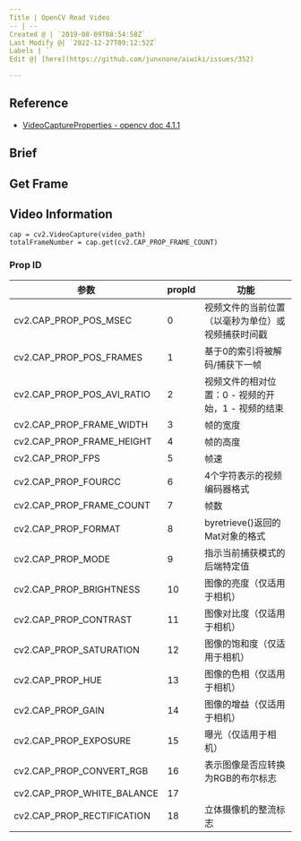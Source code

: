 ```yaml
---
Title | OpenCV Read Video
-- | --
Created @ | `2019-08-09T08:54:58Z`
Last Modify @| `2022-12-27T09:12:52Z`
Labels | ``
Edit @| [here](https://github.com/junxnone/aiwiki/issues/352)

---
```

## Reference
- [VideoCaptureProperties  - opencv doc 4.1.1 ](https://docs.opencv.org/4.1.1/d4/d15/group__videoio__flags__base.html#gaeb8dd9c89c10a5c63c139bf7c4f5704d)

## Brief

## Get Frame

## Video Information

```
cap = cv2.VideoCapture(video_path)
totalFrameNumber = cap.get(cv2.CAP_PROP_FRAME_COUNT)
```


### Prop ID

参数 | propld | 功能
-- | -- | --
cv2.CAP_PROP_POS_MSEC | 0 | 视频文件的当前位置（以毫秒为单位）或视频捕获时间戳
cv2.CAP_PROP_POS_FRAMES | 1 | 基于0的索引将被解码/捕获下一帧
cv2.CAP_PROP_POS_AVI_RATIO | 2 | 视频文件的相对位置：0 - 视频的开始，1 - 视频的结束
cv2.CAP_PROP_FRAME_WIDTH | 3 | 帧的宽度
cv2.CAP_PROP_FRAME_HEIGHT | 4 | 帧的高度
cv2.CAP_PROP_FPS | 5 | 帧速
cv2.CAP_PROP_FOURCC | 6 | 4个字符表示的视频编码器格式
cv2.CAP_PROP_FRAME_COUNT | 7 | 帧数
cv2.CAP_PROP_FORMAT | 8 | byretrieve()返回的Mat对象的格式
cv2.CAP_PROP_MODE | 9 | 指示当前捕获模式的后端特定值
cv2.CAP_PROP_BRIGHTNESS | 10 | 图像的亮度（仅适用于相机）
cv2.CAP_PROP_CONTRAST | 11 | 图像对比度（仅适用于相机）
cv2.CAP_PROP_SATURATION | 12 | 图像的饱和度（仅适用于相机）
cv2.CAP_PROP_HUE | 13 | 图像的色相（仅适用于相机）
cv2.CAP_PROP_GAIN | 14 | 图像的增益（仅适用于相机）
cv2.CAP_PROP_EXPOSURE | 15 | 曝光（仅适用于相机）
cv2.CAP_PROP_CONVERT_RGB | 16 | 表示图像是否应转换为RGB的布尔标志
cv2.CAP_PROP_WHITE_BALANCE | 17 |  
cv2.CAP_PROP_RECTIFICATION | 18 | 立体摄像机的整流标志


